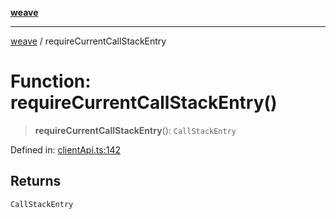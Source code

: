 [**weave**](../README.md)

***

[weave](../README.md) / requireCurrentCallStackEntry

# Function: requireCurrentCallStackEntry()

> **requireCurrentCallStackEntry**(): `CallStackEntry`

Defined in: [clientApi.ts:142](https://github.com/wandb/weave/blob/69f1caabebc727846756574d549b7e7dda458b63/sdks/node/src/clientApi.ts#L142)

## Returns

`CallStackEntry`
